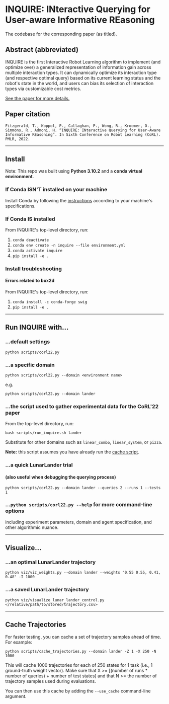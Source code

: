# INQUIRE: INteractive Querying for User-aware Informative REasoning

The codebase for the corresponding paper (as titled).

## Abstract (abbreviated)

INQUIRE is the first Interactive Robot Learning algorithm to implement
(and optimize over) a generalized representation of information gain
across multiple interaction types. It can dynamically optimize its
interaction type (and respective optimal query) based on its current
learning status and the robot's state in the world, and users can bias
its selection of interaction types via customizable cost metrics.

[See the paper for more details.](https://openreview.net/pdf?id=3CQ3Vt0v99)

## Paper citation
```
Fitzgerald, T., Koppol, P., Callaghan, P., Wong, R., Kroemer, O., Simmons, R., Admoni, H. “INQUIRE: INteractive Querying for User-Aware Informative REasoning”. In Sixth Conference on Robot Learning (CoRL). PMLR, 2022.
```

---

## Install

Note: This repo was built using **Python 3.10.2** and a **conda virtual environment**.

### If Conda ISN'T installed on your machine

Install Conda by following the [instructions](https://docs.conda.io/projects/conda/en/latest/user-guide/install/index.html)
according to your machine's specifications.

### If Conda IS installed

From INQUIRE's top-level directory, run:

1. ``conda deactivate``
1. ``conda env create -n inquire --file environment.yml``
1. ``conda activate inquire``
1. ``pip install -e .``

### Install troubleshooting

#### Errors related to box2d

From INQUIRE's top-level directory, run:

1. ``conda install -c conda-forge swig``
1. ``pip install -e .``

---

## Run INQUIRE with...

### ...default settings

``python scripts/corl22.py``

### ...a specific domain

``python scripts/corl22.py --domain <environment name>``

e.g.

``python scripts/corl22.py --domain lander``

### ...the script used to gather experimental data for the CoRL'22 paper

From the top-level directory, run:

``bash scripts/run_inquire.sh lander``

Substitute for other domains such as ``linear_combo``, ``linear_system``, or ``pizza``. 

**Note:** this script assumes you have already run the [cache script](#cache-trajectories).

### ...a quick LunarLander trial

#### (also useful when debugging the querying process)

``python scripts/corl22.py --domain lander --queries 2 --runs 1 --tests 1``

### ...``python scripts/corl22.py --help`` for more command-line options

including experiment parameters, domain and agent specification,
and other algorithmic nuance.

---

## Visualize...

### ...an optimal LunarLander trajectory

``python viz/viz_weights.py --domain lander --weights "0.55 0.55, 0.41, 0.48" -I 1000``

### ...a saved LunarLander trajectory

``python viz/visualize_lunar_lander_control.py </relative/path/to/stored/trajectory.csv>``

---

## Cache Trajectories

For faster testing, you can cache a set of trajectory samples ahead of time. For example:

``python scripts/cache_trajectories.py --domain lander -Z 1 -X 250 -N 1000``

This will cache 1000 trajectories for each of 250 states for 1 task (i.e., 1 ground-truth weight vector). 
Make sure that X >= [(number of runs * number of queries) + number of test states] and that N >= the number of trajectory samples used during evaluations.

You can then use this cache by adding the ``--use_cache`` command-line argument.
